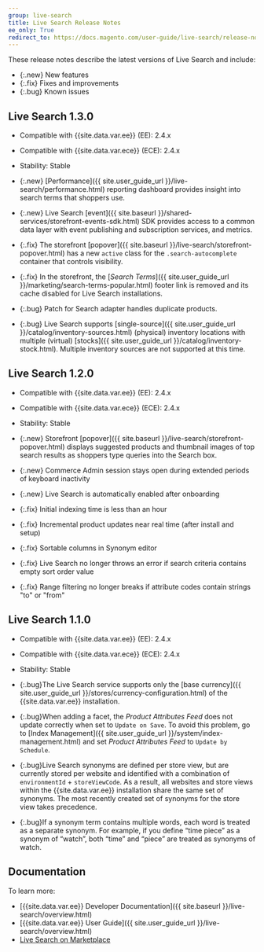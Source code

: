 ```yaml
---
group: live-search
title: Live Search Release Notes
ee_only: True
redirect_to: https://docs.magento.com/user-guide/live-search/release-notes.html
---
```


These release notes describe the latest versions of Live Search and include:

-  {:.new} New features
-  {:.fix} Fixes and improvements
-  {:.bug} Known issues

## Live Search 1.3.0

-  Compatible with {{site.data.var.ee}} (EE): 2.4.x
-  Compatible with {{site.data.var.ece}} (ECE): 2.4.x
-  Stability: Stable

-  {:.new} [Performance]({{ site.user_guide_url }}/live-search/performance.html) reporting dashboard provides insight into search terms that shoppers use.
-  {:.new} Live Search [event]({{ site.baseurl }}/shared-services/storefront-events-sdk.html) SDK provides access to a common data layer with event publishing and subscription services, and metrics.
-  {:.fix} The storefront [popover]({{ site.baseurl }}/live-search/storefront-popover.html) has a new `active` class for the `.search-autocomplete` container that controls visibility.
-  {:.fix} In the storefront, the [_Search Terms_]({{ site.user_guide_url }}/marketing/search-terms-popular.html) footer link is removed and its cache disabled for Live Search installations.
-  {:.bug} Patch for Search adapter handles duplicate products.
-  {:.bug} Live Search supports [single-source]({{ site.user_guide_url }}/catalog/inventory-sources.html) (physical) inventory locations with multiple (virtual) [stocks]({{ site.user_guide_url }}/catalog/inventory-stock.html). Multiple inventory sources are not supported at this time.

## Live Search 1.2.0

-  Compatible with {{site.data.var.ee}} (EE): 2.4.x
-  Compatible with {{site.data.var.ece}} (ECE): 2.4.x
-  Stability: Stable

-  {:.new} Storefront [popover]({{ site.baseurl }}/live-search/storefront-popover.html) displays suggested products and thumbnail images of top search results as shoppers type queries into the Search box.
-  {:.new} Commerce Admin session stays open during extended periods of keyboard inactivity
-  {:.new} Live Search is automatically enabled after onboarding
-  {:.fix} Initial indexing time is less than an hour
-  {:.fix} Incremental product updates near real time (after install and setup)
-  {:.fix} Sortable columns in Synonym editor
-  {:.fix} Live Search no longer throws an error if search criteria contains empty sort order value
-  {:.fix} Range filtering no longer breaks if attribute codes contain strings "to" or "from"

## Live Search 1.1.0

-  Compatible with {{site.data.var.ee}} (EE): 2.4.x
-  Compatible with {{site.data.var.ece}} (ECE): 2.4.x
-  Stability: Stable

-  {:.bug}The Live Search service supports only the [base currency]({{ site.user_guide_url }}/stores/currency-configuration.html) of the {{site.data.var.ee}} installation.
-  {:.bug}When adding a facet, the _Product Attributes Feed_ does not update correctly when set to `Update on Save`. To avoid this problem, go to [Index Management]({{ site.user_guide_url }}/system/index-management.html) and set _Product Attributes Feed_ to `Update by Schedule`.
-  {:.bug}Live Search synonyms are defined per store view, but are currently stored per website and identified with a combination of `environmentId` + `storeViewCode`. As a result, all websites and store views within the {{site.data.var.ee}} installation share the same set of synonyms. The most recently created set of synonyms for the store view takes precedence.
-  {:.bug}If a synonym term contains multiple words, each word is treated as a separate synonym. For example, if you define “time piece” as a synonym of “watch”, both “time” and “piece” are treated as synonyms of watch.

## Documentation

To learn more:

-  [{{site.data.var.ee}} Developer Documentation]({{ site.baseurl }}/live-search/overview.html)
-  [{{site.data.var.ee}} User Guide]({{ site.user_guide_url }}/live-search/overview.html)
-  [Live Search on Marketplace](https://marketplace.magento.com/magento-live-search.html)
